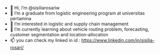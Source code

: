 - 👋 Hi, I’m @sisiliarosariw
- 💞️ I’m a graduate from logistic engineering program at universitas pertamina
- 👀 I’m interested in logistic and supply chain management
- 🌱 I’m currently learning about vehicle routing problem, forecasting, customer segmentation and location-allocation
- 📫 you can check my linked in id : https://www.linkedin.com/in/sisilia-rosari/

<!---
sisiliarosariw/sisiliarosariw is a ✨ special ✨ repository because its `README.md` (this file) appears on your GitHub profile.
You can click the Preview link to take a look at your changes.
--->
